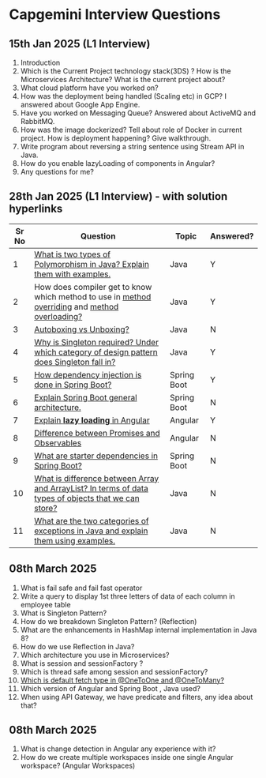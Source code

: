 # Capgemini Interview Questions

## 15th Jan 2025 (L1 Interview) 


1. Introduction
2. Which is the Current Project technology stack(3DS) ? How is the Microservices Architecture? What is the current project about?
3. What cloud platform have you worked on?
4. How was the deployment being handled (Scaling etc) in GCP? I answered about Google App Engine. 
5. Have you worked on Messaging Queue? Answered about ActiveMQ and RabbitMQ.
6. How was the image dockerized? Tell about role of Docker in current project. How is deployment happening? Give walkthrough.
7. Write program about reversing a string sentence using Stream API in Java.
8. How do you enable lazyLoading of components in Angular?
9. Any questions for me?

## 28th Jan 2025 (L1 Interview) - with solution hyperlinks

| Sr No | Question | Topic | Answered? |
|-------|----------|-------|-----------|
| 1 | [What is two types of Polymorphism in Java? Explain them with examples.](https://www.geekster.in/articles/polymorphism-in-java/) | Java | Y |
| 2 | How does compiler get to know which method to use in [method overriding](https://www.geeksforgeeks.org/overriding-in-java/) and [method overloading?](https://www.geeksforgeeks.org/method-overloading-in-java/) | Java | Y | 
| 3 | [Autoboxing vs Unboxing?](https://www.geeksforgeeks.org/autoboxing-unboxing-java/) | Java | N |
| 4 | [Why is Singleton required? Under which category of design pattern does Singleton fall in?](https://www.geeksforgeeks.org/singleton-design-pattern/) | Java | Y |
| 5 | [How dependency injection is done in Spring Boot?](https://www.geeksforgeeks.org/spring-dependency-injection-with-example/) | Spring Boot | Y |
| 6 | [Explain Spring Boot general architecture.](https://www.geeksforgeeks.org/spring-boot-architecture/) | Spring Boot | N |
| 7 | [Explain **lazy loading** in Angular](https://medium.com/@rahul.a1739/router-improvements-and-lazy-loading-in-angular-17-a-detailed-tutorial-55e3b7c988ef) | Angular | Y |
| 8 | [Difference between Promises and Observables](https://medium.com/@nandeepbarochiya/asynchronous-operations-in-angular-promises-vs-observables-bcd019ff03bb) | Angular | N |
| 9 | [What are starter dependencies in Spring Boot?](https://www.baeldung.com/spring-boot-starters) | Spring Boot | N |
| 10 | [What is difference between Array and ArrayList? In terms of data types of objects that we can store?](https://www.geeksforgeeks.org/array-vs-arraylist-in-java/) | Java | N |
| 11 | [What are the two categories of exceptions in Java and explain them using examples.](https://www.geeksforgeeks.org/exceptions-in-java/) | Java | N |

## 08th March 2025

1. What is fail safe and fail fast operator
1. Write a query to display 1st three letters of data of each column in employee table
1. What is Singleton Pattern?
1. How do we breakdown Singleton Pattern? (Reflection)
1. What are the enhancements in HashMap internal implementation in Java 8?
1. How do we use Reflection in Java?
1. Which architecture you use in Microservices?
1. What is session and sessionFactory ?
1. Which is thread safe among session and sessionFactory?
1. [Which is default fetch type in @OneToOne and @OneToMany?](http://stackoverflow.com/questions/26601032/default-fetch-type-for-one-to-one-many-to-one-and-one-to-many-in-hibernate)
1. Which version of Angular and Spring Boot , Java used?
1. When using API Gateway, we have predicate and filters, any idea about that?

## 08th March 2025

1. What is change detection in Angular any experience with it?
1. How do we create multiple workspaces inside one single Angular workspace? (Angular Workspaces)
